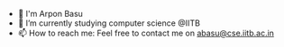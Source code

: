 
- 👋 I'm Arpon Basu
- 🔭 I’m currently studying computer science @IITB
- 📫 How to reach me: Feel free to contact me on abasu@cse.iitb.ac.in

<!-- <a href="https://github.com/anuraghazra/github-readme-stats">
  <img align="center" src="https://github-readme-stats.vercel.app/api?username=arponbasu&count_private=true&show_icons=true&theme=tokyonight&show_icons=true)](https://github.com/anuraghazra/github-readme-stats" /> -->

